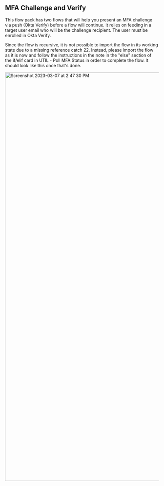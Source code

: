 ## MFA Challenge and Verify

This flow pack has two flows that will help you present an MFA challenge via push (Okta Verify) before a flow will continue. It relies on feeding in a target user email who will be the challenge recipient. The user must be enrolled in Okta Verify.

Since the flow is recursive, it is not possible to import the flow in its working state due to a missing reference catch 22. Instead, please import the flow as it is now and follow the instructions in the note in the "else" section of the if/elif card in UTIL - Poll MFA Status in order to complete the flow. It should look like this once that's done.

<img width="1341" alt="Screenshot 2023-03-07 at 2 47 30 PM" src="https://user-images.githubusercontent.com/36873193/223571667-75c342e3-6c4b-4cf6-8b65-2f6b0f06cf77.png">
